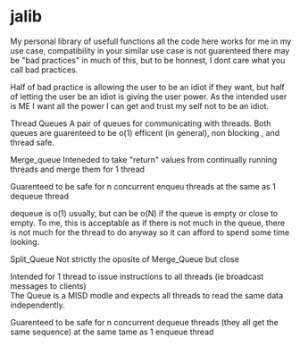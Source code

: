 # jalib
My personal library of usefull functions 
all the code here works for me in my use case, compatibility in your similar use case is not guarenteed
there may be "bad practices" in much of this, but to be honnest, I dont care what you call bad practices.

Half of bad practice is allowing the user to be an idiot if they want, but half of letting the user be an idiot
is giving the user power.  As the intended user is ME I want all the power I can get and trust my self not to be an idiot.

Thread Queues
A pair of queues for communicating with threads.  Both queues are guarenteed to be o(1) efficent (in general), non blocking , and thread safe.

Merge_queue
Inteneded to take "return" values from continually running threads and merge them for 1 thread

Guarenteed to be safe for n concurrent enqueu threads at the same as 1 dequeue thread

dequeue is o(1) usually, but can be o(N) if the queue is empty or close to empty.  To me, this is acceptable as if there is not much in the queue, there is not much for the thread to do anyway so it can afford to spend some time looking.

Split_Queue
Not strictly the oposite of Merge_Queue but close

Intended for 1 thread to issue instructions to all threads (ie broadcast messages to clients)\
The Queue is a MISD modle and expects all threads to read the same data independently.

Guarenteed to be safe for n concurrent dequeue threads (they all get the same sequence) at the same tame as 1 enqueue thread 
